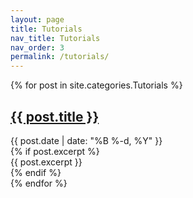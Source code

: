 ```yaml
---
layout: page
title: Tutorials
nav_title: Tutorials
nav_order: 3
permalink: /tutorials/
---
```


{% for post in site.categories.Tutorials %}
  <article class="post-entry">
    <h2><a href="{{ post.url | relative_url }}">{{ post.title }}</a></h2>
    <div class="post-meta">{{ post.date | date: "%B %-d, %Y" }}</div>
    {% if post.excerpt %}
      <div class="post-excerpt">{{ post.excerpt }}</div>
    {% endif %}
  </article>
{% endfor %}
